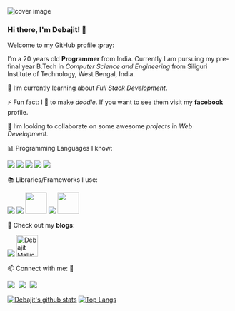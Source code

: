 
<img src="https://lh3.googleusercontent.com/2P1AKBLl45yktcYlqd_htpeF7WMpeCm12oXhjPt745k4-V9cQMeOS4twea6fZeU47VZYxBchafoUol_79BR2FUxr9Zw9fAc1nFKFvmAawZhangcQDaoKFjqZKQmUh2bVcTb3swsvAQ=w2400" alt="cover image"/>

### Hi there, I'm Debajit! 👋
<p>Welcome to my GitHub profile :pray:</p>

 I’m a 20 years old **Programmer** from India. Currently I am pursuing my pre-final year B.Tech in *Computer Science and Engineering* from Siliguri Institute of Technology, West Bengal, India.
  
🌱 I’m currently learning about *Full Stack Development*.

⚡ Fun fact: I :sparkling_heart: to make *doodle*. If you want to see them visit my **facebook** profile.

👯 I’m looking to collaborate on some awesome *projects* in *Web Development*.

📊 Programming Languages I know:
<div style="display: inline"
<img src="https://gp3.googleusercontent.com/ggTxERmUzvTyu-8wmM3fUNvLpHJK3_wHSxLCS5HIxmPLuQ_LyHrMAwxRWR321KWWUM3d-udk1xBrem3n5wOddhjVwFaITPB8icCWTp6xu2mzocB5Ch82IIkIBOZHuwhcz-QKRgl9ZQ=s48-p-k" />
<img src="https://gp3.googleusercontent.com/ZMitnA8FOG1Ac4zjvzGuQ9l8Cta_sTIp9I6ETpR1CKl0QryLGRE29PIL9OjmdLjWBXYOQyV804Wrp7ofSn6TZTTCmPHmid786Xlb9krZpZo_ZTLSFoAJL7meCXbJIiCNHpu0jbbR-Q=s48-p-k" />
<img src="https://gp3.googleusercontent.com/YoT7zNS_1xQtlz6VMTLvCqrqtSBvwJ8PgkJVoVmbLAP_lOpsPhdo7qia0ZQwTVrYUyRuesuqrpEXJY_JkKsfeZtrm5z0CdOYwaibeSSqfiXvFaBq4sWLfis2e-bPKUngC2rxYnERTA=s48-p-k" />
<img src="https://gp3.googleusercontent.com/wBuL3z-Sv3gW5M2eOXDmN2-fC_txIAzPzyFWR51BFiEsoxDb0GVhI9LFwuX9S4Lef7QON05QJBkRPNcp7p68pdHmPOe80NI3p6DySAz9Ukh1OcUdOYPbquHbuS0zpTfrkGhDwvpivQ=s48-p-k" />
<img src="https://gp3.googleusercontent.com/vmoLuO2OGs5WjhvFFbDja2XlYWQA6Sl2NiCqfqOeoHM9qBEUMUDiCevXmXPEqkrGB9-PyCd0XWxot7xepcq73imiTRDGFU4W9PxzTMu0ouO8OaRmUS6_iZDJOJMghJ9KnnR87jLJiA=s48-p-k" />
<img src="https://gp3.googleusercontent.com/2Gw-z10EFvIR6JP2APu5F0160lxdaA-MLdSyCmfC9lnJYUQHkH_CWua-ysmwfNS716hWfVjrM73CqPHeXjxNOuHnCJam-ulAnqVUOi15Zn3QdfdXdKCqNjEiXehgW5Ygca5x8cet2A=s48-p-k" />
</div>

📚 Libraries/Frameworks I use:
<div style="inline">
 <img src="https://gp3.googleusercontent.com/xpusb6Sn-CTs74omfD5HTwbnVeVYa9lqoUTl4mgrye-EmZWw5U2psiZU3Fk7cpEBPjLe4z28PS16AcN8OdjKrsrK-Q67sdoeViY44rHw7YuavIjOmQmWWiVCkCd-hJdyYpfjldVO9Q=s48-p-k" />
 <img src="https://gp3.googleusercontent.com/dQOg4syyKHIyOsKRm2AljixqfuEoXWLktCcz1LTim6Fghr_afDMoAFQ-8g58dyNonJHFIqG528OMiLWFGF0Lblx8Gzy2ABulE3jW246LWPx5XbaQmjR4WPFY2YzEY1fogE4X2Y-BFw=s48-p-k" />
 <img src="https://lh3.googleusercontent.com/_J-GU55lJImn2DTdnOePvpO29IdlcQeabrKxg1x6ACW3kTkrTgugOtgvcrUI33W0UbDd7pURv_i1-0F9dbO_WhJXv73611VwQEihZVpqO6ldBhCf3RnO29aiM7p2bymNcsIodLMRMg=w2400" width="48px" height="48px"/>
 <img src="https://gp3.googleusercontent.com/sHQurDedPsMjmAevyA5GVtr1q8UmA2lz1ubelDyc_Qpvw8-Ijo_natWj0Jmyc0oOO2UP_Xn6yW40XQm0Buqd-zQdVCmT_-P03tGtqI6OinvBCYIBVCDmGmW7toRErrvhgFFCI3chzQ=s48-p-k" />
 <img src="https://lh3.googleusercontent.com/Z9gq0E-OJ3ZPoSdFnmTHHvoxjhJtOW6JAYnIWFRZF8DBWl_sdzrJTLGIcgjrqCd3ukLXE4uF1ncD2-bdw-nW7ImzvJm02EVLX1VPsm8NXLVaxqTItbypiR1L_7sSNONN1yE66WV3mA=s240-p-k" width="48px" height="48px"/>
</div>



 📝 Check out my **blogs**: 

<a href="https://medium.com/@mallickdebajit3"><img src="https://gp3.googleusercontent.com/iJJ4_1lo9FnkjtWhXJwTPxiPv72Wdzeglv2tIL8yePb2lDu2m3G11ECK9KlQNoqK6czwFvV_EmoJew2_98YVZkSUMdGLmpfRRk4JPEzTt44QWDjfJyZJdLlPGiXs2NmIt7WMkhFDbw=s48-p-k" style="text-align:center"/></a>
<a href="https://dev.to/debajit13"><img src="https://d2fltix0v2e0sb.cloudfront.net/dev-badge.svg" alt="Debajit Mallick's DEV Profile" height="48px" width="48px"></a>

 📫 Connect with me: :handshake:
 
 <a href="https://www.linkedin.com/in/debajit-mallick/"><img src="https://gp3.googleusercontent.com/rs4yxqGcOQBD43JjqIX8SB5rMojfLpdI2gTJn_1HtaKRyj8QFyzB1WH9f-CkBEvEkZRpPONZADLwsbhGOQk5ddEPb8upQdsmxxyJVEVAmn0KPVK4CPXgFe14fpIWn_Aw6b8NjFbc_Q=s48-p-k" style="margin-right : 5px"/></a>
 <a href="https://twitter.com/MallickDebajit"><img src="https://gp3.googleusercontent.com/v_LdxBFUbEB6Jd7-4kTqWEepbGRnBEbmRnCL6cVjApJchGsKDE4frlchAlV389TMp3BsuGgMgu-e5ttHz7fzUbDqiNe5Jl1GhzwZRFla8O7trVP_N71bgD3XBTp4m0RC5noudt8Bwg=s48-p-k" style="margin-right : 5px"/></a>
 <a href="https://www.facebook.com/debajit.mallick.79"><img src="https://gp3.googleusercontent.com/4z2VXzS073q2P8awnhezZ1ojnDjJhfFVn0cKiQk8NAiN231lQ9J2PxgKwFeganSlG2WSsshXVovizTFt-KEkVDJ2XzFWNU4F32bVnX_hWJQqdQs8cngAgSVzlf8VJgSZFdGJ0CnVgQ=s48-p-k" style="margin-right : 5px"/></a>
</p>


[![Debajit's github stats](https://github-readme-stats.vercel.app/api?username=debajit13&show_icons=true&theme=algolia)](https://github.com/debajit13?tab=repositories)
[![Top Langs](https://github-readme-stats.vercel.app/api/top-langs/?username=debajit13&show_icons=true&theme=algolia)](https://github.com/debajit13?tab=repositories)




<!--
**debajit13/debajit13** is a ✨ _special_ ✨ repository because its `README.md` (this file) appears on your GitHub profile.
Here are some ideas to get you started:
- 🌱 I’m currently learning ...
- 👯 I’m looking to collaborate on ...
- 🤔 I’m looking for help with ...
- 💬 Ask me about ...
- 📫 How to reach me: ...
- 😄 Pronouns: ...
- ⚡ Fun fact: ...
-->
